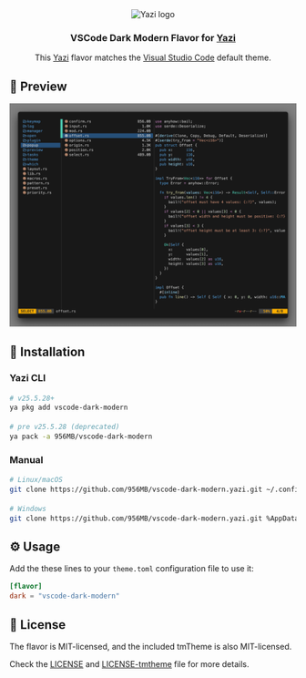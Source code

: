 <div align="center">
<img src="https://github.com/sxyazi/yazi/blob/main/assets/logo.png?raw=true" alt="Yazi logo" width="20%">
<h3>
	VSCode Dark Modern Flavor for <a href="https://github.com/sxyazi/yazi">Yazi</a>
</h3>
<a>
	This <a href="https://github.com/sxyazi/yazi">Yazi</a>  flavor matches the <a href="https://code.visualstudio.com/">Visual Studio Code</a> default theme.
</a>
</div>

## 👀 Preview

<img src="./preview.png" width="600" />

## 🎨 Installation

### Yazi CLI

```bash
# v25.5.28+
ya pkg add vscode-dark-modern

# pre v25.5.28 (deprecated)
ya pack -a 956MB/vscode-dark-modern
```

### Manual

```bash
# Linux/macOS
git clone https://github.com/956MB/vscode-dark-modern.yazi.git ~/.config/yazi/flavors/vscode-dark-modern.yazi

# Windows
git clone https://github.com/956MB/vscode-dark-modern.yazi.git %AppData%\yazi\config\flavors\vscode-dark-modern.yazi
```

## ⚙️ Usage

Add the these lines to your `theme.toml` configuration file to use it:

```toml
[flavor]
dark = "vscode-dark-modern"
```

## 📜 License

The flavor is MIT-licensed, and the included tmTheme is also MIT-licensed.

Check the [LICENSE](LICENSE) and [LICENSE-tmtheme](LICENSE-tmtheme) file for more details.
